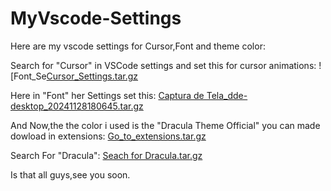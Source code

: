 # MyVscode-Settings

Here are my vscode settings for Cursor,Font and theme color:

Search for "Cursor" in VSCode settings and set this for cursor animations:
![Font_Se[Cursor_Settings.tar.gz](https://github.com/user-attachments/files/17952639/Cursor_Settings.tar.gz)

Here in "Font" her Settings set this:
[Captura de Tela_dde-desktop_20241128180645.tar.gz](https://github.com/user-attachments/files/17952641/Captura.de.Tela_dde-desktop_20241128180645.tar.gz)

And Now,the the color i used is the "Dracula Theme Official" you can made dowload in extensions:
[Go_to_extensions.tar.gz](https://github.com/user-attachments/files/17952653/Go_to_extensions.tar.gz)

Search For "Dracula":
[Seach for Dracula.tar.gz](https://github.com/user-attachments/files/17952651/Seach.for.Dracula.tar.gz)

Is that all guys,see you soon.
